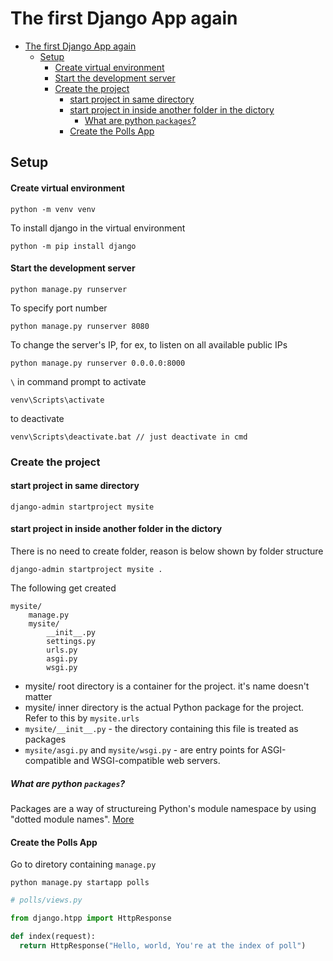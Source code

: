 # The first Django App again


- [The first Django App again](#the-first-django-app-again)
  - [Setup](#setup)
      - [Create virtual environment](#create-virtual-environment)
      - [Start the development server](#start-the-development-server)
    - [Create the project](#create-the-project)
      - [start project in same directory](#start-project-in-same-directory)
      - [start project in inside another folder in the dictory](#start-project-in-inside-another-folder-in-the-dictory)
        - [What are python `packages`?](#what-are-python-packages)
      - [Create the Polls App](#create-the-polls-app)


## Setup

#### Create virtual environment

```
python -m venv venv
```

To install django in the virtual environment
```
python -m pip install django
```

#### Start the development server
```
python manage.py runserver
```
To specify port number
```
python manage.py runserver 8080
```
To change the server's IP, for ex, to listen on all available public IPs
```
python manage.py runserver 0.0.0.0:8000
```
`\` in command prompt
to activate
```
venv\Scripts\activate
```
to deactivate
```
venv\Scripts\deactivate.bat // just deactivate in cmd
```

### Create the project

#### start project in same directory
```
django-admin startproject mysite
```
#### start project in inside another folder in the dictory
There is no need to create folder, reason is below shown by folder structure
```
django-admin startproject mysite .
```

The following get created
```
mysite/
    manage.py
    mysite/
        __init__.py
        settings.py
        urls.py
        asgi.py
        wsgi.py
```

- mysite/ root directory is a container for the project. it's name doesn't matter
- mysite/ inner directory is the actual Python package for the project. Refer to this by `mysite.urls`
- `mysite/__init__.py` - the directory containing this file is treated as packages
- `mysite/asgi.py` and `mysite/wsgi.py` - are entry points for ASGI-compatible and WSGI-compatible web servers.

##### What are python `packages`?
Packages are a way of structureing Python's module namespace by using "dotted module names". [More](https://docs.python.org/3/tutorial/modules.html#tut-packages)


#### Create the Polls App
Go to diretory containing `manage.py`
```
python manage.py startapp polls
```

```python
# polls/views.py

from django.htpp import HttpResponse

def index(request):
  return HttpResponse("Hello, world, You're at the index of poll")
```